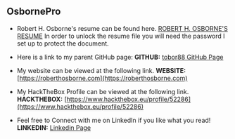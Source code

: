 ## OsbornePro

- Robert H. Osborne's resume can be found here. [ROBERT H. OSBORNE'S RESUME](https://www.osbornepro.com/Robert_Osborne_Resume.docx)
In order to unlock the resume file you will need the password I set up to protect the document.

- Here is a link to my parent GitHub page: 
__GITHUB:__ [tobor88 GitHub Page](https://github.com/tobor88)

- My website can be viewed at the following link.
__WEBSITE:__ [https://roberthosborne.com](https://roberthosborne.com)

- My HackTheBox Profile can be viewed at the following link.
__HACKTHEBOX:__ [https://www.hackthebox.eu/profile/52286](https://www.hackthebox.eu/profile/52286)

- Feel free to Connect with me on LinkedIn if you like what you read!
__LINKEDIN:__ [Linkedin Page](https://www.linkedin.com/in/roberthosborne/ )
